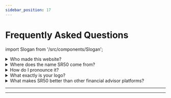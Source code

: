 ```yaml
---
sidebar_position: 17
---
```


# Frequently Asked Questions

import Slogan from '/src/components/Slogan';

<details>
  <summary>Who made this website?</summary>

[This guy.](https://tpascarella.github.io)

</details>

<details>
  <summary>Where does the name SR50 come from?</summary>

The best piece of financial advice is to get to a Savings Rate of 50%

(S)avings (R)ate of (50)%

</details>

<details>
  <summary>How do I pronounce it?</summary>

"ess-are-fifty"

</details>

<details>
  <summary>What exactly is your logo?</summary>

Our logo is modeled after the Savings Rate graph, shown on [Networthify.com](https://networthify.com/calculator/earlyretirement?income=50000&initialBalance=0&expenses=20000&annualPct=5&withdrawalRate=4)

</details>

<details>
  <summary>What makes SR50 better than other financial advisor platforms?</summary>

A few things:
- Everything we teach is made freely available through this website, and our content is [constantly being updated and refined](https://github.com/tpascarella/sr50/commits/main).
- We focus on improving our users' Savings Rate, as opposed to Net Worth. If you optimize for [Savings Rate](/kpis/primary/savings-rate.md) you can reach the same level of financial independence within 3-5 years, as it would take 35-40 years using a typical financial advisor approach.
- We DO NOT sell insurance or shitty investment products like all other [financial advisors.](problems.md)
- We NEVER sell user data.

</details>

---
<Slogan/>

---